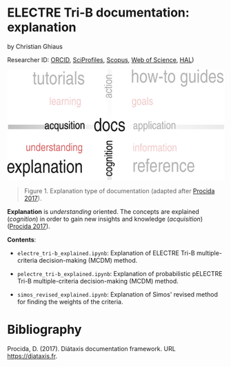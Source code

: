 # ELECTRE Tri-B documentation: explanation

by Christian Ghiaus

Researcher ID: [ORCID](https://orcid.org/0000-0001-5561-1245), [SciProfiles](https://sciprofiles.com/profile/2970335), [Scopus](https://www.scopus.com/authid/detail.uri?authorId=6603390490), [Web of Science](https://www.webofscience.com/wos/author/record/1651371), [HAL](https://cv.hal.science/cghiaus))


![Documentation](../../figs/docs_explanation.svg)

> Figure 1. Explanation type of documentation (adapted after [Procida 2017](https://diataxis.fr)).


__Explanation__ is _understanding_ oriented.
The concepts are explained (_cognition_) in order to gain new insights and knowledge (_acquisition_) ([Procida 2017](https://diataxis.fr)).

__Contents__:

- `electre_tri-b_explained.ipynb`: Explanation of ELECTRE Tri-B multiple-criteria decision-making (MCDM) method.
  
- `pelectre_tri-b_explained.ipynb`: Explanation of probabilistic pELECTRE Tri-B multiple-criteria decision-making (MCDM) method.

- `simos_revised_explained.ipynb`: Explanation of Simos' revised method for finding the weights of the criteria.

# Bibliography
Procida, D. (2017). Diátaxis documentation framework. URL https://diataxis.fr.

